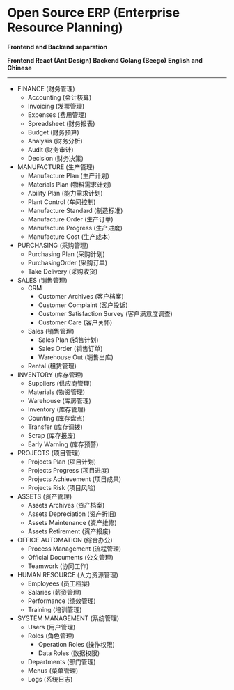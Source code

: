 # Open Source ERP (Enterprise Resource Planning)

**Frontend and Backend separation**

**Frontend React (Ant Design)**
**Backend Golang (Beego)**
**English and Chinese**

---

- FINANCE (财务管理)
  - Accounting (会计核算)
  - Invoicing (发票管理)
  - Expenses (费用管理)
  - Spreadsheet (财务报表)
  - Budget (财务预算)
  - Analysis (财务分析)
  - Audit (财务审计)
  - Decision (财务决策)
- MANUFACTURE (生产管理)
  - Manufacture Plan (生产计划)
  - Materials Plan (物料需求计划)
  - Ability Plan (能力需求计划)
  - Plant Control (车间控制)
  - Manufacture Standard (制造标准)
  - Manufacture Order (生产订单)
  - Manufacture Progress (生产进度)
  - Manufacture Cost (生产成本)
- PURCHASING (采购管理)
  - Purchasing Plan (采购计划)
  - PurchasingOrder (采购订单)
  - Take Delivery (采购收货)
- SALES (销售管理)
  - CRM
    - Customer Archives (客户档案)
    - Customer Complaint (客户投诉)
    - Customer Satisfaction Survey (客户满意度调查)
    - Customer Care (客户关怀)
  - Sales (销售管理)
    - Sales Plan (销售计划)
    - Sales Order (销售订单)
    - Warehouse Out (销售出库)
  - Rental (租赁管理)
- INVENTORY (库存管理)
  - Suppliers (供应商管理)
  - Materials (物资管理)
  - Warehouse (库房管理)
  - Inventory (库存管理)
  - Counting (库存盘点)
  - Transfer (库存调拨)
  - Scrap (库存报废)
  - Early Warning (库存预警)
- PROJECTS (项目管理)
  - Projects Plan (项目计划)
  - Projects Progress (项目进度)
  - Projects Achievement (项目成果)
  - Projects Risk (项目风险)
- ASSETS (资产管理)
  - Assets Archives (资产档案)
  - Assets Depreciation (资产折旧)
  - Assets Maintenance (资产维修)
  - Assets Retirement (资产报废)
- OFFICE AUTOMATION (综合办公)
  - Process Management (流程管理)
  - Official Documents (公文管理)
  - Teamwork (协同工作)
- HUMAN RESOURCE (人力资源管理)
  - Employees (员工档案)
  - Salaries (薪资管理)
  - Performance (绩效管理)
  - Training (培训管理)
- SYSTEM MANAGEMENT (系统管理)
  - Users (用户管理)
  - Roles (角色管理)
    - Operation Roles (操作权限)
    - Data Roles (数据权限)
  - Departments (部门管理)
  - Menus (菜单管理)
  - Logs (系统日志)
